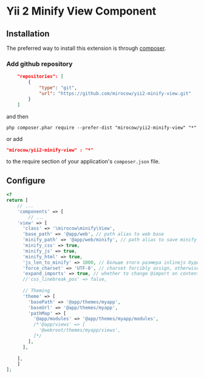 Yii 2 Minify View Component
===========================

Installation
------------
The preferred way to install this extension is through [composer](http://getcomposer.org/download/).

### Add github repository


```json
    "repositories": [
        {
            "type": "git",
            "url": "https://github.com/mirocow/yii2-minify-view.git"
        }
    ]
```

and then

```
php composer.phar require --prefer-dist "mirocow/yii2-minify-view" "*"
```

or add

```json
"mirocow/yii2-minify-view" : "*"
```

to the require section of your application's `composer.json` file.

Configure
-----
```php
<?
return [
	// ...
	'components' => [
		// ...
    'view' => [
      'class' => '\mirocow\minify\View',
      'base_path' => '@app/web', // path alias to web base
      'minify_path' => '@app/web/minify', // path alias to save minify result
      'minify_css' => true,
      'minify_js' => true,
      'minify_html' => true,
      'js_len_to_minify' => 1000, // Больше этого размера inlinejs будет сжиматься и упаковываться в файл
      'force_charset' => 'UTF-8', // charset forcibly assign, otherwise will use all of the files found charset
      'expand_imports' => true, // whether to change @import on content
      //'css_linebreak_pos' => false,
      
      // Theming
      'theme' => [
        'basePath' => '@app/themes/myapp',
        'baseUrl' => '@app/themes/myapp',
        'pathMap' => [ 
          '@app/modules' => '@app/themes/myapp/modules',
          /*'@app/views' => [ 
            '@webroot/themes/myapp/views',
          ]*/
        ],
      ],          
      
    ],
	]
];
```
